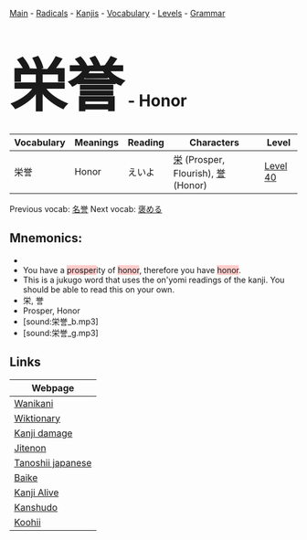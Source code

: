 <style> bigfont {font-size: 100px}</style>
[Main](../README.md) -
[Radicals](../radicals.md) -
[Kanjis](../kanjis.md) -
[Vocabulary](../vocabulary.md) -
[Levels](../levels.md) -
[Grammar](../grammar.md)
# <bigfont> 栄誉</bigfont> - Honor 

| Vocabulary | Meanings | Reading | Characters | Level |
| --- | --- | --- | --- | --- |
| 栄誉 | Honor | えいよ |  [栄](../kanjis/栄.md) (Prosper, Flourish), [誉](../kanjis/誉.md) (Honor) | [Level 40](../levels/wk_level40.md) |

Previous vocab: [名誉](名誉.md) Next vocab: [褒める](褒める.md) 

## Mnemonics:

* 
* You have a <span style="background-color:#ffcccb"> prosper</span>ity of <span style="background-color:#ffcccb"> honor</span>, therefore you have <span style="background-color:#ffcccb"> honor</span>.
* This is a jukugo word that uses the on'yomi readings of the kanji. You should be able to read this on your own.
* 栄, 誉
* Prosper, Honor
* [sound:栄誉_b.mp3]
* [sound:栄誉_g.mp3]


## Links 

| Webpage |
| --- |
| [Wanikani          ](https://www.wanikani.com/kanji/栄誉) |
| [Wiktionary        ](https://en.wiktionary.org/wiki/栄誉) |
| [Kanji damage      ](http://www.kanjidamage.com/kanji/search?utf8=✓&q=栄誉) |
| [Jitenon           ](https://jitenon.com/kanji/栄誉) |
| [Tanoshii japanese ](https://www.tanoshiijapanese.com/dictionary/kanji.cfm?k=栄誉) |
| [Baike             ](https://baike.baidu.com/item/栄誉) |
| [Kanji Alive       ](https://app.kanjialive.com/栄誉) |
| [Kanshudo          ](https://www.kanshudo.com/searchmn?q=栄誉) |
| [Koohii            ](https://kanji.koohii.com/study/kanji/栄誉) |
